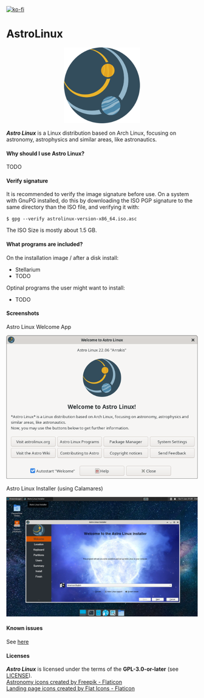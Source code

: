 [![ko-fi](https://ko-fi.com/img/githubbutton_sm.svg)](https://ko-fi.com/I3I6DC1X9)

# AstroLinux

<p align="center">
<img src="assets/astronomy.svg" alt="Astro Linux logo" width="200"/></p>

*__Astro Linux__* is a Linux distribution based on Arch Linux, focusing on astronomy, astrophysics and similar areas, like astronautics.

#### Why should I use Astro Linux?

TODO

#### Verify signature

It is recommended to verify the image signature before use. On a system with GnuPG installed, do this by downloading the ISO PGP signature to the same directory than the ISO file, and verifying it with:

    $ gpg --verify astrolinux-version-x86_64.iso.asc

The ISO Size is mostly about 1.5 GB.

#### What programs are included?

On the installation image / after a disk install:

- Stellarium
- TODO

Optinal programs the user might want to install:

- TODO

#### Screenshots

Astro Linux Welcome App

![](assets/Screenshot_AstroLinux_Welcome.png)

Astro Linux Installer (using Calamares)

![](assets/Screenshot_AstroLinux.png)

#### Known issues

See [here](https://github.com/amstelchen/AstroLinux/issues)

#### Licenses

*__Astro Linux__* is licensed under the terms of the **GPL-3.0-or-later** (see [LICENSE](LICENSE)).  
<a href="https://www.flaticon.com/free-icons/astronomy" title="astronomy icons">Astronomy icons created by Freepik - Flaticon</a>  
<a href="https://www.flaticon.com/free-icons/landing-page" title="landing page icons">Landing page icons created by Flat Icons - Flaticon</a>  
